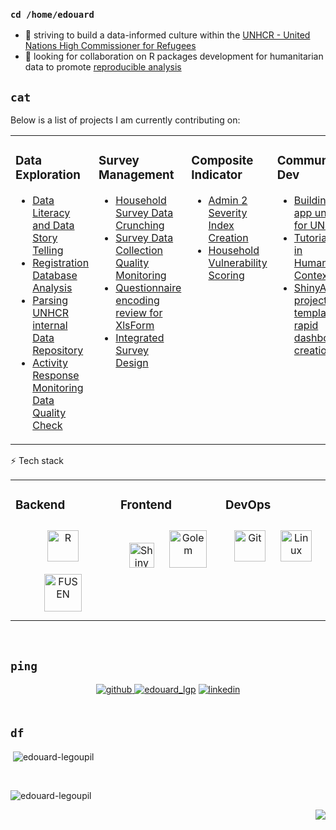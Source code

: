 ### `cd /home/edouard`
<!--<div align="center"><img src="https://rishavanand.github.io/static/images/greetings.gif" align="center" style="width: 100%" /></div>-->  

- 👯 striving to build a data-informed culture within the [UNHCR - United Nations High Commissioner for Refugees](http://www.unhcr.org) 
- 🔭 looking for collaboration on R packages development for humanitarian data to promote [reproducible analysis](https://unhcr-americas.github.io/reproducibility) 

## `cat` 

Below is a list of projects I am currently contributing on:

<table><tr><td valign="top" width="25%">


### Data Exploration   

  * [Data Literacy and Data Story Telling](https://edouard-legoupil.github.io/unhcrdatapackage/)      
  * [Registration Database Analysis](https://github.com/Edouard-Legoupil/proGres-analysis)   
  * [Parsing UNHCR internal Data Repository](https://edouard-legoupil.github.io/riddle/)  
  * [Activity Response Monitoring Data Quality Check](https://edouard-legoupil.github.io/ActivtityInfoQuality/)

</td> <td valign="top" width="25%">


### Survey Management  

  * [Household Survey Data Crunching](https://edouard-legoupil.github.io/kobocruncher/)  
  * [Survey Data Collection Quality Monitoring](https://edouard-legoupil.github.io/HighFrequencyChecks/)      
  * [Questionnaire encoding review for XlsForm](https://unhcr-americas.github.io/XlsFormUtil)       
  * [Integrated Survey Design](https://unhcr-americas.github.io/surveyDesigner/)    
 
</td><td valign="top" width="25%">


### Composite Indicator  

  * [Admin 2 Severity Index Creation](https://unhcr-guatemala.github.io/A2SIT/)     
  * [Household Vulnerability Scoring](https://unhcr-americas.github.io/VulnerabilityScoreCalibration/)
  
</td><td valign="top" width="25%">

### Community Dev  

  * [Building an app universe for UNHCR](https://unhcrverse.github.io/unhcrverse/index.html)      
  * [Tutorial for R in Humanitarian Context](https://humanitarian-user-group.github.io/)      
  * [ShinyApp project template for rapid dashboard creation](https://edouard-legoupil.github.io/graveler/)  

</td>

</tr></table>  

⚡ Tech stack 

<table><tr><td valign="top" width="33%">



### Backend  
<div align="center">  
<a href="https://www.r-project.org/" target="_blank"><img style="margin: 10px" src="https://profilinator.rishav.dev/skills-assets/r.svg" alt="R" height="50" /></a> <a href="https://thinkr-open.github.io/fusen/index.html" target="_blank"><img style="margin: 10px" src="https://thinkr-open.github.io/fusen/reference/figures/logo.png" alt="FUSEN" height="60" /></a> 
</div>

</td><td valign="top" width="33%">


### Frontend  
<div align="center">  
 
<a href="https://shiny.posit.co/" target="_blank"><img style="margin: 10px" src="https://shiny.posit.co/images/shiny-solo.png" alt="Shiny" height="40" /></a> <a href="https://thinkr-open.github.io/golem/" target="_blank"><img style="margin: 10px" src="https://raw.githubusercontent.com/ThinkR-open/golem/master/inst/rstudio/templates/project/golem.png" alt="Golem" height="60" /></a>  
</div>

</td><td valign="top" width="33%">



### DevOps  
<div align="center">  
 <a href="https://github.com/" target="_blank"><img style="margin: 10px" src="https://profilinator.rishav.dev/skills-assets/git-scm-icon.svg" alt="Git" height="50" /></a>  <a href="https://www.linux.org/" target="_blank"><img style="margin: 10px" src="https://profilinator.rishav.dev/skills-assets/linux-original.svg" alt="Linux" height="50" /></a>
</div>

</td></tr></table>  

<br/>  


## `ping`  
<div align="center">
<a href="https://github.com/edouard-Legoupil" target="_blank"> <img src=https://img.shields.io/badge/github-%2324292e.svg?&style=for-the-badge&logo=github&logoColor=white alt=github style="margin-bottom: 5px;" /> </a>   <a href="https://twitter.com/edouard_lgp" target="blank"><img src="https://img.shields.io/twitter/follow/edouard_lgp?logo=twitter&style=for-the-badge" alt="edouard_lgp" /></a>  <a href="https://linkedin.com/in/edouardlegoupil" target="_blank"> <img src=https://img.shields.io/badge/linkedin-%231E77B5.svg?&style=for-the-badge&logo=linkedin&logoColor=white alt=linkedin style="margin-bottom: 5px;" /> </a>
</div>  
  

<br/>  


## `df`  

<p>&nbsp;<img align="center" src="https://github-readme-stats.vercel.app/api?username=edouard-legoupil&show_icons=true&locale=en" alt="edouard-legoupil" /></p>

<br/>  


<p><img align="center" src="https://github-readme-streak-stats.herokuapp.com/?user=edouard-legoupil&" alt="edouard-legoupil" /></p>

<div align="right">
<img src="https://komarev.com/ghpvc/?username=edouard-Legoupil&&style=flat-square" align="center" />
</div>
<br/>    
